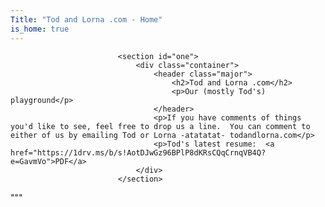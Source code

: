 ```yaml
---
Title: "Tod and Lorna .com - Home"
is_home: true
---
```

                            <section id="one">
                                <div class="container">
                                    <header class="major">
                                        <h2>Tod and Lorna .com</h2>
                                        <p>Our (mostly Tod's) playground</p>
                                    </header>
                                    <p>If you have comments of things you'd like to see, feel free to drop us a line.  You can comment to either of us by emailing Tod or Lorna -atatatat- todandlorna.com</p>
                                    <p>Tod's latest resume:  <a href="https://1drv.ms/b/s!AotDJwGz96BPlP8dKRsCQqCrnqVB4Q?e=GavmVo">PDF</a>
                                </div>
                            </section>
"""

